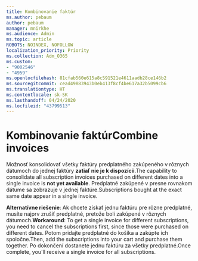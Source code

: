 ```yaml
---
title: Kombinovanie faktúr
ms.author: pebaum
author: pebaum
manager: mnirkhe
ms.audience: Admin
ms.topic: article
ROBOTS: NOINDEX, NOFOLLOW
localization_priority: Priority
ms.collection: Adm_O365
ms.custom:
- "9002546"
- "4959"
ms.openlocfilehash: 81cfab560e615a8c591521e4611aadb28ce146b2
ms.sourcegitcommit: cead49883943b0eb413f8cf4be617a32b5099cb6
ms.translationtype: HT
ms.contentlocale: sk-SK
ms.lasthandoff: 04/24/2020
ms.locfileid: "43799513"
---
```

# <a name="combine-invoices"></a><span data-ttu-id="6a202-102">Kombinovanie faktúr</span><span class="sxs-lookup"><span data-stu-id="6a202-102">Combine invoices</span></span>

<span data-ttu-id="6a202-103">Možnosť konsolidovať všetky faktúry predplatného zakúpeného v rôznych dátumoch do jednej faktúry **zatiaľ nie je k dispozícii**.</span><span class="sxs-lookup"><span data-stu-id="6a202-103">The capability to consolidate all subscription invoices purchased on different dates into a single invoice is **not yet available**.</span></span> <span data-ttu-id="6a202-104">Predplatné zakúpené v presne rovnakom dátume sa zobrazuje v jednej faktúre.</span><span class="sxs-lookup"><span data-stu-id="6a202-104">Subscriptions bought at the exact same date appear in a single invoice.</span></span>

<span data-ttu-id="6a202-105">**Alternatívne riešenie**: Ak chcete získať jednu faktúru pre rôzne predplatné, musíte najprv zrušiť predplatné, pretože boli zakúpené v rôznych dátumoch.</span><span class="sxs-lookup"><span data-stu-id="6a202-105">**Workaround**: To get a single invoice for different subscriptions, you need to cancel the subscriptions first, since those were purchased on different dates.</span></span> <span data-ttu-id="6a202-106">Potom pridajte predplatné do košíka a zakúpte ich spoločne.</span><span class="sxs-lookup"><span data-stu-id="6a202-106">Then, add the subscriptions into your cart and purchase them together.</span></span> <span data-ttu-id="6a202-107">Po dokončení dostanete jednu faktúru za všetky predplatné.</span><span class="sxs-lookup"><span data-stu-id="6a202-107">Once complete, you'll receive a single invoice for all subscriptions.</span></span>
